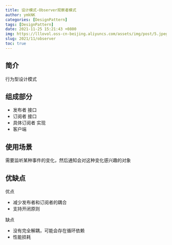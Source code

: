 ```yaml
---
title: 设计模式-Observer观察者模式
author: ymkNK
categories: [DesignPattern]
tags: [DesignPattern]
date: 2021-11-25 15:21:43 +0800
img: https://lllovol.oss-cn-beijing.aliyuncs.com/assets/img/post/5.jpeg
slug: 2021/11/observer
toc: true
---
```

## 简介
行为型设计模式

## 组成部分
- 发布者 接口
- 订阅者 接口
- 具体订阅者 实现
- 客户端

## 使用场景
需要监听某种事件的变化，然后通知会对这种变化感兴趣的对象

## 优缺点
优点
- 减少发布者和订阅者的耦合
- 支持开闭原则

缺点
- 没有完全解耦，可能会存在循环依赖
- 性能损耗